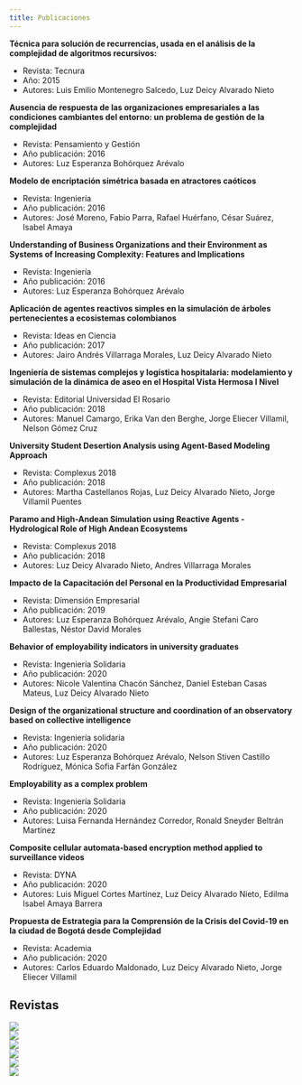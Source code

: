 ```yaml
---
title: Publicaciones
---
```


<div class="row">
<div class="col-md-6 col-lg-4">


**Técnica para solución de recurrencias, usada en el análisis de la complejidad de algoritmos recursivos:** 
 * Revista: Tecnura
 * Año: 2015
 * Autores: Luis Emilio Montenegro Salcedo, Luz Deicy Alvarado Nieto

</div>
<div class="col-md-6 col-lg-4">

**Ausencia de respuesta de las organizaciones empresariales a las condiciones cambiantes del entorno: un problema de gestión de la complejidad**
* Revista: Pensamiento y Gestión
* Año publicación: 2016
* Autores: Luz Esperanza Bohórquez Arévalo

</div>
<div class="col-md-6 col-lg-4">

**Modelo de encriptación simétrica basada en atractores caóticos**
* Revista: Ingeniería
* Año publicación: 2016
* Autores: José Moreno, Fabio Parra, Rafael Huérfano, César Suárez, Isabel Amaya

</div>
<div class="col-md-6 col-lg-4">

**Understanding of Business Organizations and their Environment as Systems of Increasing Complexity: Features and Implications**
* Revista: Ingeniería
* Año publicación: 2016
* Autores: Luz Esperanza Bohórquez Arévalo

</div>
<div class="col-md-6 col-lg-4">

**Aplicación de agentes reactivos simples en la simulación de árboles pertenecientes a ecosistemas colombianos**
* Revista: Ideas en Ciencia
* Año publicación: 2017
* Autores: Jairo Andrés Villarraga Morales, Luz Deicy Alvarado Nieto

</div>
<div class="col-md-6 col-lg-4">

**Ingeniería de sistemas complejos y logística hospitalaria: modelamiento y simulación de la dinámica de aseo en el Hospital Vista Hermosa I Nivel**
* Revista: Editorial Universidad El Rosario
* Año publicación: 2018
* Autores: Manuel Camargo, Erika Van den Berghe, Jorge Eliecer Villamil, Nelson Gómez Cruz

</div>
<div class="col-md-6 col-lg-4">

**University Student Desertion Analysis using Agent-Based Modeling Approach**
* Revista: Complexus 2018
* Año publicación: 2018
* Autores: Martha Castellanos Rojas, Luz Deicy Alvarado Nieto, Jorge Villamil Puentes

</div>
<div class="col-md-6 col-lg-4">

**Paramo and High-Andean Simulation using Reactive Agents - Hydrological Role of High Andean Ecosystems**
* Revista: Complexus 2018
* Año publicación: 2018
* Autores: Luz Deicy Alvarado Nieto, Andres Villarraga Morales 

</div>
<div class="col-md-6 col-lg-4">

**Impacto de la Capacitación del Personal en la Productividad Empresarial**
* Revista: Dimensión Empresarial
* Año publicación: 2019
* Autores: Luz Esperanza Bohórquez Arévalo, Angie Stefani Caro Ballestas, Néstor David Morales

</div>
<div class="col-md-6 col-lg-4">

**Behavior of employability indicators in university graduates**
* Revista: Ingeniería Solidaria
* Año publicación: 2020
* Autores: Nicole Valentina Chacón Sánchez, Daniel Esteban Casas Mateus, Luz Deicy Alvarado Nieto

</div>
<div class="col-md-6 col-lg-4">

**Design of the organizational structure and coordination of an observatory based on collective intelligence**
* Revista: Ingeniería solidaria
* Año publicación: 2020
* Autores: Luz Esperanza Bohórquez Arévalo, Nelson Stiven Castillo Rodríguez, Mónica Sofia Farfán González

</div>
<div class="col-md-6 col-lg-4">

**Employability as a complex problem**
* Revista: Ingeniería Solidaria
* Año publicación: 2020
* Autores: Luisa Fernanda Hernández Corredor, Ronald Sneyder Beltrán Martínez

</div>
<div class="col-md-6 col-lg-4">

**Composite cellular automata-based encryption method applied to surveillance videos**
* Revista: DYNA
* Año publicación: 2020 
* Autores: Luis Miguel Cortes Martínez, Luz Deicy Alvarado Nieto, Edilma Isabel Amaya Barrera

</div>
<div class="col-md-6 col-lg-4">

**Propuesta de Estrategia para la Comprensión de la Crisis del Covid-19 en la ciudad de Bogotá desde Complejidad**
* Revista: Academia
* Año publicación: 2020
* Autores: Carlos Eduardo Maldonado, Luz Deicy Alvarado Nieto, Jorge Eliecer Villamil

</div>
</div>


## Revistas

<div class="row">
<div class="py-2 d-flex align-items-center col-md-6 col-lg-4">
    <img class="w-75 d-block m-auto" src="revista-dyna.jpg">
</div>
<div class="py-2 d-flex align-items-center col-md-6 col-lg-4">
    <img class="w-75 d-block m-auto" src="revista-ingenieria-solidaria.jpg">
</div>
<div class="py-2 d-flex align-items-center col-md-6 col-lg-4">
    <img class="w-75 d-block m-auto" src="revista-complexus.jpg">
</div>
<div class="py-2 d-flex align-items-center col-md-6 col-lg-4">
    <img class="w-75 d-block m-auto" src="revista-dimension-empresarial.jpg">
</div>
<div class="py-2 d-flex align-items-center col-md-6 col-lg-4">
    <img class="w-75 d-block m-auto" src="revista-tecnura.png">
</div>
<div class="py-2 d-flex align-items-center col-md-6 col-lg-4">
    <img class="w-75 d-block m-auto" src="revista-pensamiento-gestion.png">
</div>
</div>
